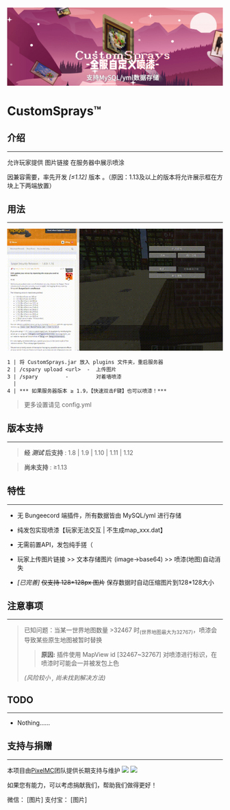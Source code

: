 ![CustomSprays](banner.png)


# <b>CustomSprays</b>™ 

## 介绍
___
允许玩家提供 图片链接 在服务器中展示喷涂

因兼容需要，率先开发 *[≤1.12]* 版本 。（原因：1.13及以上的版本将允许展示框在方块上下两端放置）



## 用法
___
![QuickUse](QuickUse.gif)

    1 | 将 CustomSprays.jar 放入 plugins 文件夹，重启服务器
    2 | /cspary upload <url>  -  上传图片
    3 | /spary         -         对着墙喷漆
      |
    4 | *** 如果服务器版本 ≥ 1.9，【快速双击F键】也可以喷漆！***

> 更多设置请见 config.yml

## 版本支持
___
> <b>经 *测试* 后支持</b> : 1.8 | 1.9 | 1.10 | 1.11 | 1.12

> <b>尚未支持</b> : ≥1.13



## 特性
___

- 无 Bungeecord 端插件，所有数据皆由 MySQL/yml 进行存储

- 纯发包实现喷漆【玩家无法交互 | 不生成map_xxx.dat】

- 无需前置API，发包纯手搓（

- 玩家上传图片链接 >> 文本存储图片 (image->base64) >> 喷漆(地图)自动消失

- *[已完善]* ~~仅支持 128\*128px 图片~~  保存数据时自动压缩图片到128*128大小



## 注意事项
___

> 已知问题：当某一世界地图数量 >32467 时<sub>(世界地图最大为32767)</sub>，喷漆会导致某些原生地图被暂时替换
>
>> <b>原因:</b> 插件使用 MapView id [32467~32767] 对喷漆进行标识，在喷漆时可能会一并被发包上色
>
> *(风险较小 , 尚未找到解决方法)*



## TODO
___
- Nothing......



## 支持与捐赠
___
本项目由[PixelMC](http://pixelmc.cn/)团队提供长期支持与维护
<img src=“https://gitee.com/pixelmc/CustomSprays/raw/master/fav.png” width=200px>
<img src=“https://gitee.com/pixelmc/CustomSprays/raw/master/banner_logo.png” width=400px>

如果您有能力，可以考虑捐献我们，帮助我们做得更好！

微信：
[图片]
支付宝：
[图片]